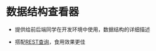 # 数据结构查看器


* 提供给前后端同学在开发环境中使用，数据结构的详细描述

* 搭配[REST查询](https://github.com/readme916/spring-jpa-mysql-smart-query)，食用效果更佳
